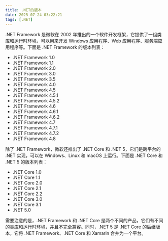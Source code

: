 ```yaml
---
title: .NET的版本
date: 2025-07-24 03:22:21
tags: [.NET]
---
```


.NET Framework 是微软在 2002 年推出的一个软件开发框架，它提供了一组类库和运行时环境，可以用来开发 Windows 应用程序、Web 应用程序、服务端应用程序等。下面是 .NET Framework 的版本列表：

- .NET Framework 1.0
- .NET Framework 1.1
- .NET Framework 2.0
- .NET Framework 3.0
- .NET Framework 3.5
- .NET Framework 4.0
- .NET Framework 4.5
- .NET Framework 4.5.1
- .NET Framework 4.5.2
- .NET Framework 4.6
- .NET Framework 4.6.1
- .NET Framework 4.6.2
- .NET Framework 4.7
- .NET Framework 4.7.1
- .NET Framework 4.7.2
- .NET Framework 4.8

<!-- more -->

除了 .NET Framework，微软还推出了 .NET Core 和 .NET 5，它们是跨平台的 .NET 实现，可以在 Windows、Linux 和 macOS 上运行。下面是 .NET Core 和 .NET 5 的版本列表：

- .NET Core 1.0
- .NET Core 1.1
- .NET Core 2.0
- .NET Core 2.1
- .NET Core 2.2
- .NET Core 3.0
- .NET Core 3.1
- .NET 5.0

需要注意的是，.NET Framework 和 .NET Core 是两个不同的产品，它们有不同的类库和运行时环境，并且不完全兼容。同时，.NET 5 是 .NET Core 的后继版本，它将 .NET Framework、.NET Core 和 Xamarin 合并为一个平台。
